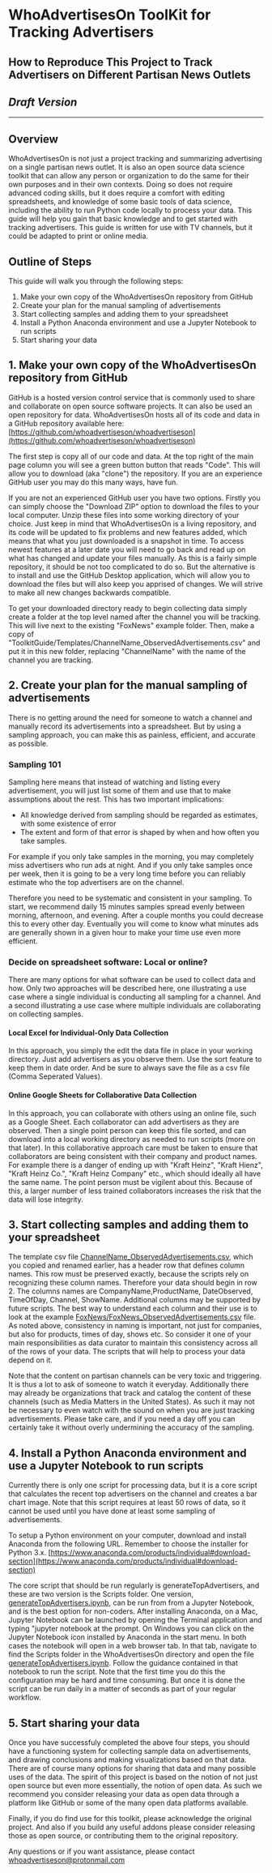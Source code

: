 # WhoAdvertisesOn ToolKit for Tracking Advertisers
## How to Reproduce This Project to Track Advertisers on Different Partisan News Outlets
## *Draft Version*
***

## Overview
WhoAdvertisesOn is not just a project tracking and summarizing advertising on a single partisan news outlet. It is also an open source data science toolkit that can allow any person or organization to do the same for their own purposes and in their own contexts. Doing so does not require advanced coding skills, but it does require a comfort with editing spreadsheets, and knowledge of some basic tools of data science, including the ability to run Python code locally to process your data. This guide will help you gain that basic knowledge and to get started with tracking advertisers. This guide is written for use with TV channels, but it could be adapted to print or online media.

## Outline of Steps
This guide will walk you through the following steps:
1. Make your own copy of the WhoAdvertisesOn repository from GitHub
1. Create your plan for the manual sampling of advertisements
1. Start collecting samples and adding them to your spreadsheet
1. Install a Python Anaconda environment and use a Jupyter Notebook to run scripts
1. Start sharing your data

## 1. Make your own copy of the WhoAdvertisesOn repository from GitHub
GitHub is a hosted version control service that is commonly used to share and collaborate on open source software projects. It can also be used an open repository for data. WhoAdvertisesOn hosts all of its code and data in a GitHub repository available here: [https://github.com/whoadvertiseson/whoadvertiseson](https://github.com/whoadvertiseson/whoadvertiseson)

The first step is copy all of our code and data. At the top right of the main page column you will see a green button button that reads "Code". This will allow you to download (aka "clone") the repository. If you are an experience GitHub user you may do this many ways, have fun.

If you are not an experienced GitHub user you have two options. Firstly you can simply choose the "Download ZIP" option to download the files to your local computer. Unzip these files into some working directory of your choice. Just keep in mind that WhoAdvertisesOn is a living repository, and its code will be updated to fix problems and new features added, which means that what you just downloaded is a snapshot in time. To access newest features at a later date you will need to go back and read up on what has changed and update your files manually. As this is a fairly simple repository, it should be not too complicated to do so. But the alternative is to install and use the GitHub Desktop application, which will allow you to download the files but will also keep you apprised of changes. We will strive to make all new changes backwards compatible.

To get your downloaded directory ready to begin collecting data simply create a folder at the top level named after the channel you will be tracking. This will live next to the existing "FoxNews" example folder. Then, make a copy of "ToolkitGuide/Templates/ChannelName_ObservedAdvertisements.csv" and put it in this new folder, replacing "ChannelName" with the name of the channel you are tracking.

## 2. Create your plan for the manual sampling of advertisements

There is no getting around the need for someone to watch a channel and manually record its advertisements into a spreadsheet. But by using a sampling approach, you can make this as painless, efficient, and accurate as possible.

### Sampling 101
Sampling here means that instead of watching and listing every advertisement, you will just list some of them and use that to make assumptions about the rest. This has two important implications:

- All knowledge derived from sampling should be regarded as estimates, with some existence of error
- The extent and form of that error is shaped by when and how often you take samples.

For example if you only take samples in the morning, you may completely miss advertisers who run ads at night. And if you only take samples once per week, then it is going to be a very long time before you can reliably estimate who the top advertisers are on the channel.

Therefore you need to be systematic and consistent in your sampling. To start, we recommend daily 15 minutes samples spread evenly between morning, afternoon, and evening. After a couple months you could decrease this to every other day. Eventually you will come to know what minutes ads are generally shown in a given hour to make your time use even more efficient.

### Decide on spreadsheet software: Local or online?
There are many options for what software can be used to collect data and how. Only two approaches will be described here, one illustrating a use case where a single individual is conducting all sampling for a channel. And a second illustrating a use case where multiple individuals are collaborating on collecting samples. 

#### **Local Excel for Individual-Only Data Collection** 
In this approach, you simply the edit the data file in place in your working directory. Just add advertisers as you observe them. Use the sort feature to keep them in date order. And be sure to always save the file as a csv file (Comma Seperated Values).

#### **Online Google Sheets for Collaborative Data Collection**
In this approach, you can collaborate with others using an online file, such as a Google Sheet. Each collaborator can add advertisers as they are observed. Then a single point person can keep this file sorted, and can download into a local working directory as needed to run scripts (more on that later). In this collaborative approach care must be taken to ensure that collaborators are being consistent with their company and product names. For example there is a danger of ending up with "Kraft Heinz", "Kraft Hienz", "Kraft Heinz Co.", "Kraft Heinz Company" etc., which should ideally all have the same name. The point person must be vigilent about this. Because of this, a larger number of less trained collaborators increases the risk that the data will lose integrity.

## 3. Start collecting samples and adding them to your spreadsheet
The template csv file [ChannelName_ObservedAdvertisements.csv](https://github.com/whoadvertiseson/whoadvertiseson/blob/main/ToolkitGuide/Templates/ChannelName_ObservedAdvertisements.csv), which you copied and renamed earlier, has a header row that defines column names. This row must be preserved exactly, because the scripts rely on recognizing these column names. Therefore your data should begin in row 2. The columns names are CompanyName,ProductName, DateObserved, TimeOfDay, Channel, ShowName. Additional columns may be supported by future scripts. The best way to understand each column and their use is to look at the example [FoxNews/FoxNews_ObservedAdvertisements.csv](https://github.com/whoadvertiseson/whoadvertiseson/blob/main/FoxNews/FoxNewsChannel_ObservedAdvertisements.csv) file. As noted above, consistency in naming is important, not just for companies, but also for products, times of day, shows etc. So consider it one of your main responsibilities as data curator to maintain this consistency across all of the rows of your data. The scripts that will help to process your data depend on it.

Note that the content on partisan channels can be very toxic and triggering. It is thus a lot to ask of someone to watch it everyday. Additionally there may already be organizations that track and catalog the content of these channels (such as Media Matters in the United States). As such it may not be necessary to even watch with the sound on when you are just tracking advertisements. Please take care, and if you need a day off you can certainly take it without overly undermining the accuracy of the sampling.

## 4. Install a Python Anaconda environment and use a Jupyter Notebook to run scripts
Currently there is only one script for processing data, but it is a core script that calculates the recent top advertisers on the channel and creates a bar chart image. Note that this script requires at least 50 rows of data, so it cannot be used until you have done at least some sampling of advertisements.

To setup a Python environment on your computer, download and install Anaconda from the following URL. Remember to choose the installer for Python 3.x. [https://www.anaconda.com/products/individual#download-section](https://www.anaconda.com/products/individual#download-section)

The core script that should be run regularly is generateTopAdvertisers, and these are two version is the Scripts folder. One version, [generateTopAdvertisers.ipynb](https://github.com/whoadvertiseson/whoadvertiseson/blob/main/Scripts/generateTopAdvertisers.ipynb), can be run from from a Jupyter Notebook, and is the best option for non-coders. After installing Anaconda, on a Mac, Jupyter Notebook can be launched by opening the Terminal application and typing "jupyter notebook at the prompt. On Windows you can click on the Jupyter Notebook icon installed by Anaconda in the start menu. In both cases the notebook will open in a web browser tab. In that tab, navigate to find the Scripts folder in the WhoAdvertisesOn directory and open the file [generateTopAdvertisers.ipynb](https://github.com/whoadvertiseson/whoadvertiseson/blob/main/Scripts/generateTopAdvertisers.ipynb). Follow the guidance contained in that notebook to run the script. Note that the first time you do this the configuration may be hard and time consuming. But once it is done the script can be run daily in a matter of seconds as part of your regular workflow.

## 5. Start sharing your data
Once you have successfuly completed the above four steps, you should have a functioning system for collecting sample data on advertisements, and drawing conclusions and making visualizations based on that data. There are of course many options for sharing that data and many possible uses of the data. The spirit of this project is based on the notion of not just open source but even more essentially, the notion of open data. As such we recommend you consider releasing your data as open data through a platform like GitHub or some of the many open data platforms available. 

Finally, if you do find use for this toolkit, please acknowledge the original project. And also if you build any useful addons please consider releasing those as open source, or contributing them to the original repository.

Any questions or if you want assistance, please contact whoadvertiseson@protonmail.com